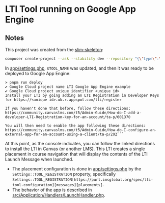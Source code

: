 # LTI Tool running on Google App Engine

## Notes

This project was created from the [slim-skeleton](https://github.com/groton-school/slim-skeleton#readme):

```sh
composer create-project --ask --stability dev --repository "{\"type\":\"vcs\",\"url\":\"https://github.com/groton-school/slim-skeleton\"}" groton-school/slim-skeleton "dev-lti/gae"
```

In [app/settings.php](./app/settings.php), `$TOOL_NAME` was updated, and then it was ready to be deployed to Google App Engine:

````console
> pnpm run deploy
✔ Google Cloud project name LTI Google App Engine example
✔ Google Cloud project unique identifier <unique id>
Install your LTI by going adding an LTI Registration in Developer Keys for https://<unique id>.uk.r.appspot.com/lti/register

If you haven't done that before, follow these directions: https://community.canvaslms.com/t5/Admin-Guide/How-do-I-add-a-developer-LTI-Registration-key-for-an-account/ta-p/601370

You will then need to enable the app following these directions: https://community.canvaslms.com/t5/Admin-Guide/How-do-I-configure-an-external-app-for-an-account-using-a-client/ta-p/202```
````

At this point, as the console indicates, you can follow the linked directions to install the LTI in Canvas (or another LMS). This LTI creates a single placement in course navigation that will display the contents of the LTI Launch Message when launched.

- The placement configuration is done in [app/settings.php](./app/settings.php) by the `Settings::TOOL_REGISTRATION` property, specifically `Settings::TOOL_REGISTRATION[https://purl.imsglobal.org/spec/lti-tool-configuration][messages][placements]`.
- The behavior of the app is described in [src/Application/Handlers/LaunchHandler.php](./src/Application/Handlers/LaunchHandler.php).
